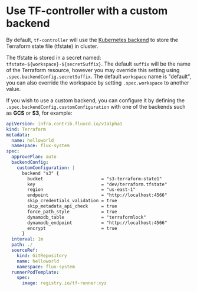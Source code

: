# Use TF-controller with a custom backend

By default, `tf-controller` will use the [Kubernetes backend](https://www.terraform.io/language/settings/backends/kubernetes) to store the Terraform state file (tfstate) in cluster.

The tfstate is stored in a secret named: `tfstate-${workspace}-${secretSuffix}`. The default `suffix` will be the name of the Terraform resource, however you may override this setting using `.spec.backendConfig.secretSuffix`. The default `workspace` name is "default", you can also override the workspace by setting `.spec.workspace` to another value.

If you wish to use a custom backend, you can configure it by defining the `.spec.backendConfig.customConfiguration` with one of the backends such as **GCS** or **S3**, for example:

```yaml hl_lines="9-21"
apiVersion: infra.contrib.fluxcd.io/v1alpha1
kind: Terraform
metadata:
  name: helloworld
  namespace: flux-system
spec:
  approvePlan: auto
  backendConfig:
    customConfiguration: |
      backend "s3" {
        bucket                      = "s3-terraform-state1"
        key                         = "dev/terraform.tfstate"
        region                      = "us-east-1"
        endpoint                    = "http://localhost:4566"
        skip_credentials_validation = true
        skip_metadata_api_check     = true
        force_path_style            = true
        dynamodb_table              = "terraformlock"
        dynamodb_endpoint           = "http://localhost:4566"
        encrypt                     = true
      }
  interval: 1m
  path: ./
  sourceRef:
    kind: GitRepository
    name: helloworld
    namespace: flux-system
  runnerPodTemplate:
    spec:
      image: registry.io/tf-runner:xyz
```
